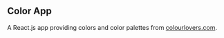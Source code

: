 ## Color App

A React.js app providing colors and color palettes from [colourlovers.com](https://www.colourlovers.com).
